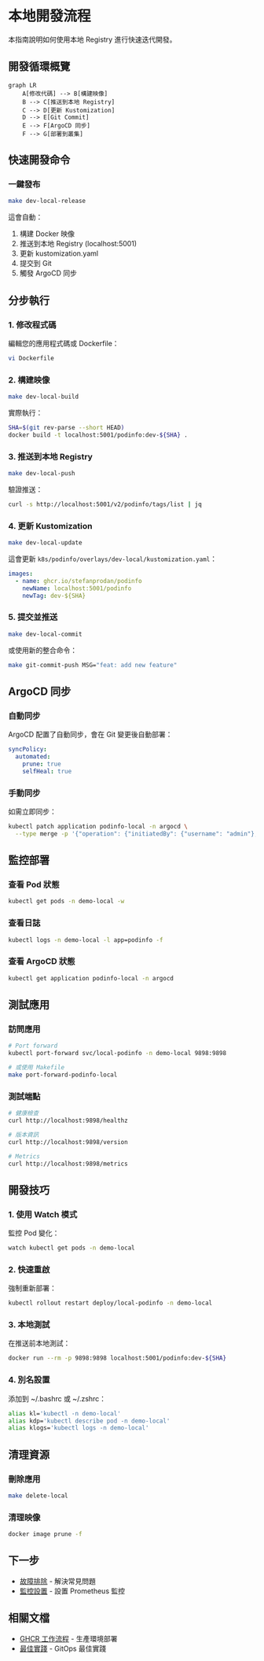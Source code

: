 # 本地開發流程

本指南說明如何使用本地 Registry 進行快速迭代開發。

## 開發循環概覽

```mermaid
graph LR
    A[修改代碼] --> B[構建映像]
    B --> C[推送到本地 Registry]
    C --> D[更新 Kustomization]
    D --> E[Git Commit]
    E --> F[ArgoCD 同步]
    F --> G[部署到叢集]
```

## 快速開發命令

### 一鍵發布
```bash
make dev-local-release
```

這會自動：
1. 構建 Docker 映像
2. 推送到本地 Registry (localhost:5001)
3. 更新 kustomization.yaml
4. 提交到 Git
5. 觸發 ArgoCD 同步

## 分步執行

### 1. 修改程式碼

編輯您的應用程式碼或 Dockerfile：
```bash
vi Dockerfile
```

### 2. 構建映像

```bash
make dev-local-build
```

實際執行：
```bash
SHA=$(git rev-parse --short HEAD)
docker build -t localhost:5001/podinfo:dev-${SHA} .
```

### 3. 推送到本地 Registry

```bash
make dev-local-push
```

驗證推送：
```bash
curl -s http://localhost:5001/v2/podinfo/tags/list | jq
```

### 4. 更新 Kustomization

```bash
make dev-local-update
```

這會更新 `k8s/podinfo/overlays/dev-local/kustomization.yaml`：
```yaml
images:
  - name: ghcr.io/stefanprodan/podinfo
    newName: localhost:5001/podinfo
    newTag: dev-${SHA}
```

### 5. 提交並推送

```bash
make dev-local-commit
```

或使用新的整合命令：
```bash
make git-commit-push MSG="feat: add new feature"
```

## ArgoCD 同步

### 自動同步
ArgoCD 配置了自動同步，會在 Git 變更後自動部署：
```yaml
syncPolicy:
  automated:
    prune: true
    selfHeal: true
```

### 手動同步
如需立即同步：
```bash
kubectl patch application podinfo-local -n argocd \
  --type merge -p '{"operation": {"initiatedBy": {"username": "admin"}, "sync": {}}}'
```

## 監控部署

### 查看 Pod 狀態
```bash
kubectl get pods -n demo-local -w
```

### 查看日誌
```bash
kubectl logs -n demo-local -l app=podinfo -f
```

### 查看 ArgoCD 狀態
```bash
kubectl get application podinfo-local -n argocd
```

## 測試應用

### 訪問應用
```bash
# Port forward
kubectl port-forward svc/local-podinfo -n demo-local 9898:9898

# 或使用 Makefile
make port-forward-podinfo-local
```

### 測試端點
```bash
# 健康檢查
curl http://localhost:9898/healthz

# 版本資訊
curl http://localhost:9898/version

# Metrics
curl http://localhost:9898/metrics
```

## 開發技巧

### 1. 使用 Watch 模式
監控 Pod 變化：
```bash
watch kubectl get pods -n demo-local
```

### 2. 快速重啟
強制重新部署：
```bash
kubectl rollout restart deploy/local-podinfo -n demo-local
```

### 3. 本地測試
在推送前本地測試：
```bash
docker run --rm -p 9898:9898 localhost:5001/podinfo:dev-${SHA}
```

### 4. 別名設置
添加到 ~/.bashrc 或 ~/.zshrc：
```bash
alias kl='kubectl -n demo-local'
alias kdp='kubectl describe pod -n demo-local'
alias klogs='kubectl logs -n demo-local'
```

## 清理資源

### 刪除應用
```bash
make delete-local
```

### 清理映像
```bash
docker image prune -f
```

## 下一步

- [故障排除](troubleshooting.md) - 解決常見問題
- [監控設置](../../operations/monitoring.md) - 設置 Prometheus 監控

## 相關文檔

- [GHCR 工作流程](../ghcr/ci-cd.md) - 生產環境部署
- [最佳實踐](../../reference/best-practices.md) - GitOps 最佳實踐